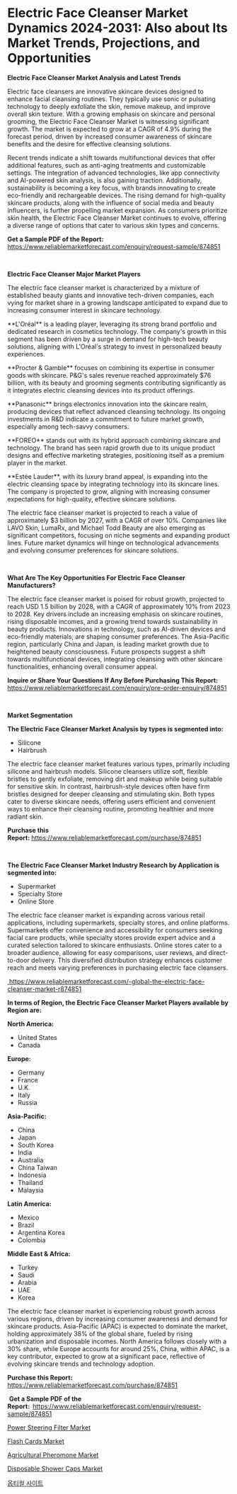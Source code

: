 <p><h1>Electric Face Cleanser Market Dynamics 2024-2031: Also about Its Market Trends, Projections, and Opportunities</h1></p><p><strong>Electric Face Cleanser Market Analysis and Latest Trends</strong></p>
<p><p>Electric face cleansers are innovative skincare devices designed to enhance facial cleansing routines. They typically use sonic or pulsating technology to deeply exfoliate the skin, remove makeup, and improve overall skin texture. With a growing emphasis on skincare and personal grooming, the Electric Face Cleanser Market is witnessing significant growth. The market is expected to grow at a CAGR of 4.9% during the forecast period, driven by increased consumer awareness of skincare benefits and the desire for effective cleansing solutions.</p><p>Recent trends indicate a shift towards multifunctional devices that offer additional features, such as anti-aging treatments and customizable settings. The integration of advanced technologies, like app connectivity and AI-powered skin analysis, is also gaining traction. Additionally, sustainability is becoming a key focus, with brands innovating to create eco-friendly and rechargeable devices. The rising demand for high-quality skincare products, along with the influence of social media and beauty influencers, is further propelling market expansion. As consumers prioritize skin health, the Electric Face Cleanser Market continues to evolve, offering a diverse range of options that cater to various skin types and concerns.</p></p>
<p><strong>Get a Sample PDF of the Report:&nbsp;</strong> <a href="https://www.reliablemarketforecast.com/enquiry/request-sample/874851">https://www.reliablemarketforecast.com/enquiry/request-sample/874851</a></p>
<p>&nbsp;</p>
<p><strong>Electric Face Cleanser Major Market Players</strong></p>
<p><p>The electric face cleanser market is characterized by a mixture of established beauty giants and innovative tech-driven companies, each vying for market share in a growing landscape anticipated to expand due to increasing consumer interest in skincare technology. </p><p>**L'Oréal** is a leading player, leveraging its strong brand portfolio and dedicated research in cosmetics technology. The company's growth in this segment has been driven by a surge in demand for high-tech beauty solutions, aligning with L'Oréal's strategy to invest in personalized beauty experiences.</p><p>**Procter & Gamble** focuses on combining its expertise in consumer goods with skincare. P&G's sales revenue reached approximately $76 billion, with its beauty and grooming segments contributing significantly as it integrates electric cleansing devices into its product offerings.</p><p>**Panasonic** brings electronics innovation into the skincare realm, producing devices that reflect advanced cleansing technology. Its ongoing investments in R&D indicate a commitment to future market growth, especially among tech-savvy consumers.</p><p>**FOREO** stands out with its hybrid approach combining skincare and technology. The brand has seen rapid growth due to its unique product designs and effective marketing strategies, positioning itself as a premium player in the market.</p><p>**Estée Lauder**, with its luxury brand appeal, is expanding into the electric cleansing space by integrating technology into its skincare lines. The company is projected to grow, aligning with increasing consumer expectations for high-quality, effective skincare solutions.</p><p>The electric face cleanser market is projected to reach a value of approximately $3 billion by 2027, with a CAGR of over 10%. Companies like LAVO Skin, LumaRx, and Michael Todd Beauty are also emerging as significant competitors, focusing on niche segments and expanding product lines. Future market dynamics will hinge on technological advancements and evolving consumer preferences for skincare solutions.</p></p>
<p>&nbsp;</p>
<p><strong>What Are The Key Opportunities For Electric Face Cleanser Manufacturers?</strong></p>
<p><p>The electric face cleanser market is poised for robust growth, projected to reach USD 1.5 billion by 2028, with a CAGR of approximately 10% from 2023 to 2028. Key drivers include an increasing emphasis on skincare routines, rising disposable incomes, and a growing trend towards sustainability in beauty products. Innovations in technology, such as AI-driven devices and eco-friendly materials, are shaping consumer preferences. The Asia-Pacific region, particularly China and Japan, is leading market growth due to heightened beauty consciousness. Future prospects suggest a shift towards multifunctional devices, integrating cleansing with other skincare functionalities, enhancing overall consumer appeal.</p></p>
<p><strong>Inquire or Share Your Questions If Any Before Purchasing This Report:</strong> <a href="https://www.reliablemarketforecast.com/enquiry/pre-order-enquiry/874851">https://www.reliablemarketforecast.com/enquiry/pre-order-enquiry/874851</a></p>
<p>&nbsp;</p>
<p><strong>Market Segmentation</strong></p>
<p><strong>The Electric Face Cleanser Market Analysis by types is segmented into:</strong></p>
<p><ul><li>Silicone</li><li>Hairbrush</li></ul></p>
<p><p>The electric face cleanser market features various types, primarily including silicone and hairbrush models. Silicone cleansers utilize soft, flexible bristles to gently exfoliate, removing dirt and makeup while being suitable for sensitive skin. In contrast, hairbrush-style devices often have firm bristles designed for deeper cleansing and stimulating skin. Both types cater to diverse skincare needs, offering users efficient and convenient ways to enhance their cleansing routine, promoting healthier and more radiant skin.</p></p>
<p><strong>Purchase this Report:&nbsp;</strong><a href="https://www.reliablemarketforecast.com/purchase/874851">https://www.reliablemarketforecast.com/purchase/874851</a></p>
<p>&nbsp;</p>
<p><strong>The Electric Face Cleanser Market Industry Research by Application is segmented into:</strong></p>
<p><ul><li>Supermarket</li><li>Specialty Store</li><li>Online Store</li></ul></p>
<p><p>The electric face cleanser market is expanding across various retail applications, including supermarkets, specialty stores, and online platforms. Supermarkets offer convenience and accessibility for consumers seeking facial care products, while specialty stores provide expert advice and a curated selection tailored to skincare enthusiasts. Online stores cater to a broader audience, allowing for easy comparisons, user reviews, and direct-to-door delivery. This diversified distribution strategy enhances customer reach and meets varying preferences in purchasing electric face cleansers.</p></p>
<p><a href="https://www.reliablemarketforecast.com/-global-the-electric-face-cleanser-market-r874851">&nbsp;https://www.reliablemarketforecast.com/-global-the-electric-face-cleanser-market-r874851</a></p>
<p><strong>In terms of Region, the Electric Face Cleanser Market Players available by Region are:</strong></p>
<p>
    <p> <strong> North America: </strong>
        <ul>
            <li>United States</li>
            <li>Canada</li>
        </ul>
        </p> 
    <p> <strong> Europe: </strong>
        <ul>
            <li>Germany</li>
            <li>France</li>
            <li>U.K.</li>
            <li>Italy</li>
            <li>Russia</li>
        </ul>
        </p> 
    <p> <strong> Asia-Pacific: </strong>
        <ul>
            <li>China</li>
            <li>Japan</li>
            <li>South Korea</li>
            <li>India</li>
            <li>Australia</li>
            <li>China Taiwan</li>
            <li>Indonesia</li>
            <li>Thailand</li>
            <li>Malaysia</li>
        </ul>
        </p> 
    <p> <strong> Latin America: </strong>
        <ul>
            <li>Mexico</li>
            <li>Brazil</li>
            <li>Argentina Korea</li>
            <li>Colombia</li>
        </ul>
        </p> 
    <p> <strong> Middle East & Africa: </strong>
        <ul>
            <li>Turkey</li>
            <li>Saudi</li>
            <li>Arabia</li>
            <li>UAE</li>
            <li>Korea</li>
        </ul>
    </p>
    </p>
<p><p>The electric face cleanser market is experiencing robust growth across various regions, driven by increasing consumer awareness and demand for skincare products. Asia-Pacific (APAC) is expected to dominate the market, holding approximately 38% of the global share, fueled by rising urbanization and disposable incomes. North America follows closely with a 30% share, while Europe accounts for around 25%. China, within APAC, is a key contributor, expected to grow at a significant pace, reflective of evolving skincare trends and technology adoption.</p></p>
<p><strong>Purchase this Report: </strong><a href="https://www.reliablemarketforecast.com/purchase/874851">https://www.reliablemarketforecast.com/purchase/874851</a></p>
<p>&nbsp;<strong>Get a Sample PDF of the Report:&nbsp;&nbsp;</strong><a href="https://www.reliablemarketforecast.com/enquiry/request-sample/874851">https://www.reliablemarketforecast.com/enquiry/request-sample/874851</a></p>
<p><strong></strong></p>
<p><p><a href="https://www.linkedin.com/pulse/insights-power-steering-filter-industry-market-financial-status-ztgwc?trackingId=rAHNuMoFQ12XP8tqTRmjbQ%3D%3D">Power Steering Filter Market</a></p><p><a href="https://www.linkedin.com/pulse/flash-cards-market-overview-global-trends-future-prospects-eykwe?trackingId=wGTbV%2BU3QdW61R1RHC09JQ%3D%3D">Flash Cards Market</a></p><p><a href="https://issuu.com/reportprime-2/docs/agricultural-pheromone-market-size-_a8cd00b711b32f">Agricultural Pheromone Market</a></p><p><a href="https://www.linkedin.com/pulse/disposable-shower-caps-market-outlook-forecast-from-2024-yzu9e?trackingId=m4vaCS%2BWQ96A7oTxTpBS9A%3D%3D">Disposable Shower Caps Market</a></p><p><a href="https://github.com/sougarounis/Market-Research-Report-List-6/blob/main/6950757108330.md">옵티컬 사이트</a></p></p>